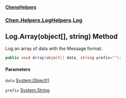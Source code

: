 #### [ChensHelpers](./index 'index')
### [Chen.Helpers.LogHelpers](./Chen-Helpers-LogHelpers 'Chen.Helpers.LogHelpers').[Log](./Chen-Helpers-LogHelpers-Log 'Chen.Helpers.LogHelpers.Log')
## Log.Array(object[], string) Method
Log an array of data with the Message format.  
```csharp
public void Array(object[] data, string prefix="");
```
#### Parameters
<a name='Chen-Helpers-LogHelpers-Log-Array(object--_string)-data'></a>
`data` [System.Object](https://docs.microsoft.com/en-us/dotnet/api/System.Object 'System.Object')[[]](https://docs.microsoft.com/en-us/dotnet/api/System.Array 'System.Array')  
  
  
<a name='Chen-Helpers-LogHelpers-Log-Array(object--_string)-prefix'></a>
`prefix` [System.String](https://docs.microsoft.com/en-us/dotnet/api/System.String 'System.String')  
  
  
